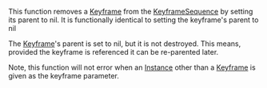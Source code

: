 This function removes a [Keyframe](https://developer.roblox.com/en-us/api-reference/class/Keyframe) from the [KeyframeSequence](https://developer.roblox.com/en-us/api-reference/class/KeyframeSequence) by setting its parent to nil. It is functionally identical to setting the keyframe's parent to nil

The [Keyframe](https://developer.roblox.com/en-us/api-reference/class/Keyframe)'s parent is set to nil, but it is not destroyed. This means, provided the keyframe is referenced it can be re-parented later.

Note, this function will not error when an [Instance](https://developer.roblox.com/en-us/api-reference/class/Instance) other than a [Keyframe](https://developer.roblox.com/en-us/api-reference/class/Keyframe) is given as the keyframe parameter.
